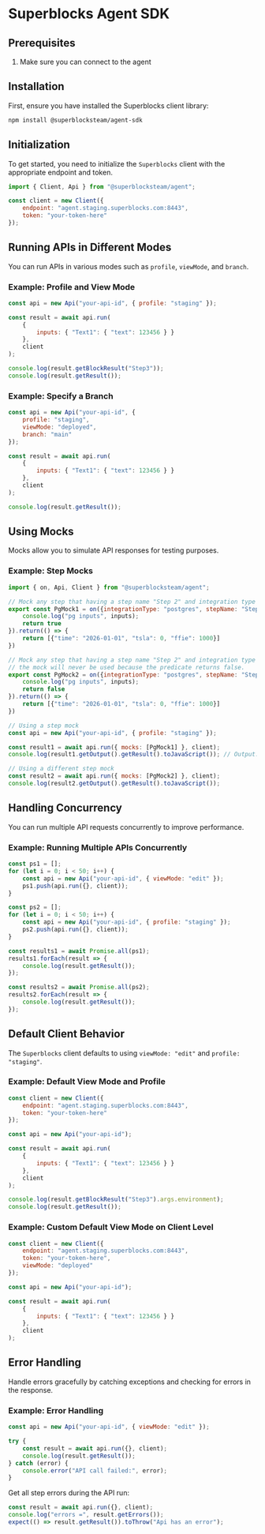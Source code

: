 # Superblocks Agent SDK

## Prerequisites

1. Make sure you can connect to the agent

## Installation

First, ensure you have installed the Superblocks client library:

```bash
npm install @superblocksteam/agent-sdk
```

## Initialization

To get started, you need to initialize the `Superblocks` client with the appropriate endpoint and token.

```javascript
import { Client, Api } from "@superblocksteam/agent";

const client = new Client({
    endpoint: "agent.staging.superblocks.com:8443",
    token: "your-token-here"
});
```

## Running APIs in Different Modes

You can run APIs in various modes such as `profile`, `viewMode`, and `branch`.

### Example: Profile and View Mode

```javascript
const api = new Api("your-api-id", { profile: "staging" });

const result = await api.run(
    {
        inputs: { "Text1": { "text": 123456 } }
    },
    client
);

console.log(result.getBlockResult("Step3"));
console.log(result.getResult());
```

### Example: Specify a Branch

```javascript
const api = new Api("your-api-id", {
    profile: "staging",
    viewMode: "deployed",
    branch: "main"
});

const result = await api.run(
    {
        inputs: { "Text1": { "text": 123456 } }
    },
    client
);

console.log(result.getResult());
```

## Using Mocks

Mocks allow you to simulate API responses for testing purposes.

### Example: Step Mocks

```javascript
import { on, Api, Client } from "@superblocksteam/agent";

// Mock any step that having a step name "Step 2" and integration type "postgres", and pass the predicat
export const PgMock1 = on({integrationType: "postgres", stepName: "Step2"}, (inputs)=> {
    console.log("pg inputs", inputs);
    return true
}).return(() => {
    return [{"time": "2026-01-01", "tsla": 0, "ffie": 1000}]
})

// Mock any step that having a step name "Step 2" and integration type "postgres", and pass the predicate. In this case,
// the mock will never be used because the predicate returns false.
export const PgMock2 = on({integrationType: "postgres", stepName: "Step2"}, (inputs)=> {
    console.log("pg inputs", inputs);
    return false
}).return(() => {
    return [{"time": "2026-01-01", "tsla": 0, "ffie": 1000}]
})

// Using a step mock
const api = new Api("your-api-id", { profile: "staging" });

const result1 = await api.run({ mocks: [PgMock1] }, client);
console.log(result1.getOutput().getResult().toJavaScript()); // Output: [{"time": "2026-01-01", "tsla": 0, "ffie": 1000}]

// Using a different step mock
const result2 = await api.run({ mocks: [PgMock2] }, client);
console.log(result2.getOutput().getResult().toJavaScript());
```

## Handling Concurrency

You can run multiple API requests concurrently to improve performance.

### Example: Running Multiple APIs Concurrently

```javascript
const ps1 = [];
for (let i = 0; i < 50; i++) {
    const api = new Api("your-api-id", { viewMode: "edit" });
    ps1.push(api.run({}, client));
}

const ps2 = [];
for (let i = 0; i < 50; i++) {
    const api = new Api("your-api-id", { profile: "staging" });
    ps2.push(api.run({}, client));
}

const results1 = await Promise.all(ps1);
results1.forEach(result => {
    console.log(result.getResult());
});

const results2 = await Promise.all(ps2);
results2.forEach(result => {
    console.log(result.getResult());
});
```

## Default Client Behavior

The `Superblocks` client defaults to using `viewMode: "edit"` and `profile: "staging"`.

### Example: Default View Mode and Profile

```javascript
const client = new Client({
    endpoint: "agent.staging.superblocks.com:8443",
    token: "your-token-here"
});

const api = new Api("your-api-id");

const result = await api.run(
    {
        inputs: { "Text1": { "text": 123456 } }
    },
    client
);

console.log(result.getBlockResult("Step3").args.environment);
console.log(result.getResult());
```

### Example: Custom Default View Mode on Client Level

```javascript
const client = new Client({
    endpoint: "agent.staging.superblocks.com:8443",
    token: "your-token-here",
    viewMode: "deployed"
});

const api = new Api("your-api-id");

const result = await api.run(
    {
        inputs: { "Text1": { "text": 123456 } }
    },
    client
);
```

## Error Handling

Handle errors gracefully by catching exceptions and checking for errors in the response.

### Example: Error Handling

```javascript
const api = new Api("your-api-id", { viewMode: "edit" });

try {
    const result = await api.run({}, client);
    console.log(result.getResult());
} catch (error) {
    console.error("API call failed:", error);
}
```

Get all step errors during the API run:

```javascript
const result = await api.run({}, client);
console.log("errors =", result.getErrors());
expect(() => result.getResult()).toThrow("Api has an error");
```

